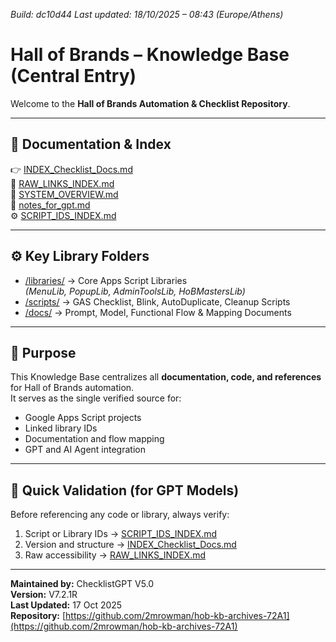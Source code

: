 *Build: dc10d44*
*Last updated: 18/10/2025 – 08:43 (Europe/Athens)*
# Hall of Brands – Knowledge Base (Central Entry)

Welcome to the **Hall of Brands Automation & Checklist Repository**.

---

## 📘 Documentation & Index
👉 [INDEX_Checklist_Docs.md](https://github.com/2mrowman/hob-kb-archives-72A1/blob/main/INDEX_Checklist_Docs.md)  
📄 [RAW_LINKS_INDEX.md](https://github.com/2mrowman/hob-kb-archives-72A1/blob/main/RAW_LINKS_INDEX.md)  
🧭 [SYSTEM_OVERVIEW.md](https://github.com/2mrowman/hob-kb-archives-72A1/blob/main/SYSTEM_OVERVIEW.md)  
🧩 [notes_for_gpt.md](https://github.com/2mrowman/hob-kb-archives-72A1/blob/main/notes_for_gpt.md)  
⚙️ [SCRIPT_IDS_INDEX.md](https://github.com/2mrowman/hob-kb-archives-72A1/blob/main/SCRIPT_IDS_INDEX.md)

---

## ⚙️ Key Library Folders
- [/libraries/](https://github.com/2mrowman/hob-kb-archives-72A1/tree/main/libraries) → Core Apps Script Libraries  
  *(MenuLib, PopupLib, AdminToolsLib, HoBMastersLib)*  
- [/scripts/](https://github.com/2mrowman/hob-kb-archives-72A1/tree/main/scripts) → GAS Checklist, Blink, AutoDuplicate, Cleanup Scripts  
- [/docs/](https://github.com/2mrowman/hob-kb-archives-72A1/tree/main/docs) → Prompt, Model, Functional Flow & Mapping Documents  

---

## 🧠 Purpose
This Knowledge Base centralizes all **documentation, code, and references** for Hall of Brands automation.  
It serves as the single verified source for:
- Google Apps Script projects  
- Linked library IDs  
- Documentation and flow mapping  
- GPT and AI Agent integration

---

## 🧾 Quick Validation (for GPT Models)
Before referencing any code or library, always verify:
1. Script or Library IDs → [SCRIPT_IDS_INDEX.md](https://github.com/2mrowman/hob-kb-archives-72A1/blob/main/SCRIPT_IDS_INDEX.md)  
2. Version and structure → [INDEX_Checklist_Docs.md](https://github.com/2mrowman/hob-kb-archives-72A1/blob/main/INDEX_Checklist_Docs.md)  
3. Raw accessibility → [RAW_LINKS_INDEX.md](https://github.com/2mrowman/hob-kb-archives-72A1/blob/main/RAW_LINKS_INDEX.md)

---

**Maintained by:** ChecklistGPT V5.0  
**Version:** V7.2.1R  
**Last Updated:** 17 Oct 2025  
**Repository:** [https://github.com/2mrowman/hob-kb-archives-72A1](https://github.com/2mrowman/hob-kb-archives-72A1)
